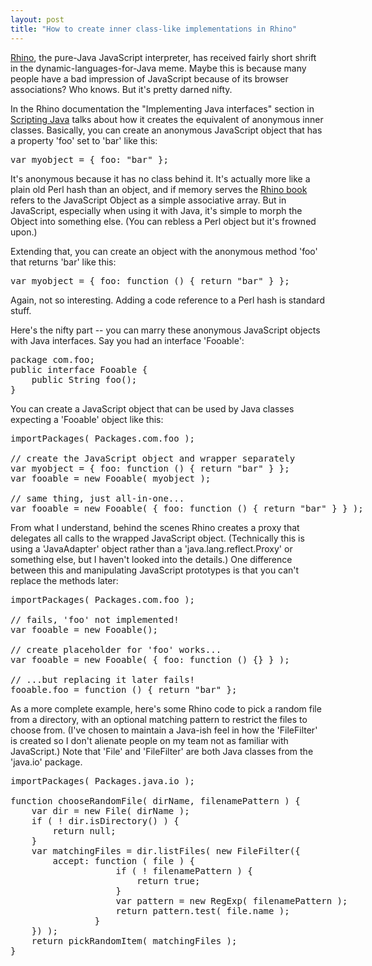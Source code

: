 ```yaml
---
layout: post
title: "How to create inner class-like implementations in Rhino"
---
```




<a href="http://mozilla.org/rhino/">Rhino</a>, the pure-Java JavaScript interpreter, has received fairly short shrift in the dynamic-languages-for-Java meme. Maybe this is because many people have a bad impression of JavaScript because of its browser associations? Who knows. But it's pretty darned nifty.

<p>In the Rhino documentation the "Implementing Java interfaces" section in <a href="http://www.mozilla.org/rhino/ScriptingJava.html">Scripting Java</a> talks about how it creates the equivalent of anonymous inner classes. Basically, you can create an anonymous JavaScript object that has a property 'foo' set to 'bar' like this:</p>

<pre class="sourceCode">
var myobject = { foo: "bar" };
</pre>

<p>It's anonymous because it has no class behind it. It's actually more like a plain old Perl hash than an object, and if memory serves the <a href="http://www.oreilly.com/catalog/jscript4/">Rhino book</a> refers to the JavaScript Object as a simple associative array. But in JavaScript, especially when using it with Java, it's simple to morph the Object into something else. (You can rebless a Perl object but it's frowned upon.)</p>

<p>Extending that, you can create an object with the anonymous method 'foo' that  returns 'bar' like this:</p>

<pre class="sourceCode">
var myobject = { foo: function () { return "bar" } };
</pre>

<p>Again, not so interesting. Adding a code reference to a Perl hash is standard stuff.</p>

<p>Here's the nifty part -- you can marry these anonymous JavaScript objects with Java interfaces. Say you had an interface 'Fooable':</p>

<pre class="sourceCode">
package com.foo;
public interface Fooable {
    public String foo();
}
</pre>

<p>You can create a JavaScript object that can be used by Java classes expecting a 'Fooable' object like this:</p>

<pre class="sourceCode">
importPackages( Packages.com.foo );
  
// create the JavaScript object and wrapper separately
var myobject = { foo: function () { return "bar" } };
var fooable = new Fooable( myobject );
  
// same thing, just all-in-one...
var fooable = new Fooable( { foo: function () { return "bar" } } );
</pre>

<p>From what I understand, behind the scenes Rhino creates a proxy that delegates all calls to the wrapped JavaScript object. (Technically this is using a 'JavaAdapter' object rather than a 'java.lang.reflect.Proxy' or something else, but I haven't looked into the details.) One difference between this and manipulating JavaScript prototypes is that you can't replace the methods later:</p>

<pre class="sourceCode">
importPackages( Packages.com.foo );
  
// fails, 'foo' not implemented!
var fooable = new Fooable();
  
// create placeholder for 'foo' works...
var fooable = new Fooable( { foo: function () {} } );
  
// ...but replacing it later fails!
fooable.foo = function () { return "bar" };
</pre>

<p>As a more complete example, here's some Rhino code to pick a random file from a directory, with an optional matching pattern to restrict the files to choose from. (I've chosen to maintain a Java-ish feel in how the 'FileFilter' is created so I don't alienate people on my team not as familiar with JavaScript.) Note that 'File' and 'FileFilter' are both Java classes from the 'java.io' package.</p>

<pre class="sourceCode">
importPackages( Packages.java.io );
  
function chooseRandomFile( dirName, filenamePattern ) {
    var dir = new File( dirName );
    if ( ! dir.isDirectory() ) {
        return null;
    }
    var matchingFiles = dir.listFiles( new FileFilter({
        accept: function ( file ) {
                    if ( ! filenamePattern ) {
                        return true;
                    }
                    var pattern = new RegExp( filenamePattern );
                    return pattern.test( file.name );
                }
    }) );
    return pickRandomItem( matchingFiles );
}
</pre>


